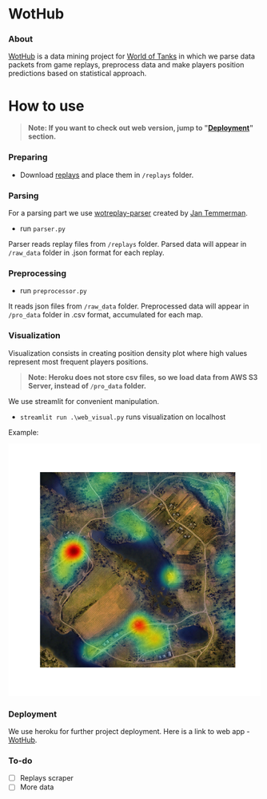 # WotHub
### About
[WotHub](https://wothub.herokuapp.com) is a data mining project for [World of Tanks](https://en.wikipedia.org/wiki/World_of_Tanks) in which we parse data packets from game replays, preprocess data and make players position predictions based on statistical approach. 
# How to use
> **Note: If you want to check out web version, jump to "[Deployment](https://github.com/pashok3d/WotHub#deployment)" section.**
### Preparing
* Download [replays](http://wotreplays.ru/) and place them in `/replays` folder. 
### Parsing 
For a parsing part we use [wotreplay-parser](https://github.com/evido/wotreplay-parser) created by [Jan Temmerman](https://github.com/evido).
* run `parser.py`

Parser reads replay files from `/replays` folder. Parsed data will appear in `/raw_data` folder in .json format for each replay.
### Preprocessing
* run `preprocessor.py`

It reads json files from `/raw_data` folder. Preprocessed data will appear in `/pro_data` folder in .csv format, accumulated for each map.

### Visualization
Visualization consists in creating position density plot where high values represent most frequent players positions. 
> **Note: Heroku does not store csv files, so we load data from AWS S3 Server, instead of `/pro_data` folder.**

We use streamlit for convenient manipulation. 

* `streamlit run .\web_visual.py` runs visualization on localhost

Example:

![](output.png)

### Deployment
We use heroku for further project deployment. Here is a link to web app - [WotHub](https://wothub.herokuapp.com).

### To-do
- [ ] Replays scraper
- [ ] More data
